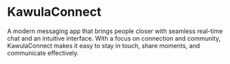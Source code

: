 # KawulaConnect
A modern messaging app that brings people closer with seamless real-time chat and an intuitive interface. With a focus on connection and community, KawulaConnect makes it easy to stay in touch, share moments, and communicate effectively.
